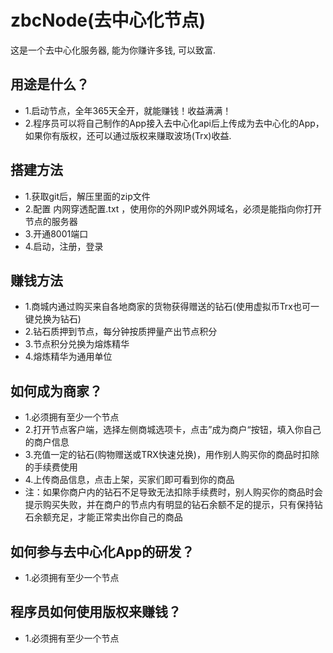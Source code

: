 # zbcNode(去中心化节点)
这是一个去中心化服务器, 能为你赚许多钱, 可以致富.

## 用途是什么？
- 1.启动节点，全年365天全开，就能赚钱！收益满满！
- 2.程序员可以将自己制作的App接入去中心化api后上传成为去中心化的App，
   如果你有版权，还可以通过版权来赚取波场(Trx)收益.

## 搭建方法
- 1.获取git后，解压里面的zip文件
- 2.配置 内网穿透配置.txt ，使用你的外网IP或外网域名，必须是能指向你打开节点的服务器
- 3.开通8001端口
- 4.启动，注册，登录

## 赚钱方法
- 1.商城内通过购买来自各地商家的货物获得赠送的钻石(使用虚拟币Trx也可一键兑换为钻石)
- 2.钻石质押到节点，每分钟按质押量产出节点积分
- 3.节点积分兑换为熔炼精华
- 4.熔炼精华为通用单位

## 如何成为商家？
- 1.必须拥有至少一个节点
- 2.打开节点客户端，选择左侧商城选项卡，点击”成为商户“按钮，填入你自己的商户信息
- 3.充值一定的钻石(购物赠送或TRX快速兑换)，用作别人购买你的商品时扣除的手续费使用
- 4.上传商品信息，点击上架，买家们即可看到你的商品
- 注：如果你商户内的钻石不足导致无法扣除手续费时，别人购买你的商品时会提示购买失败，并在商户的节点内有明显的钻石余额不足的提示，只有保持钻石余额充足，才能正常卖出你自己的商品

## 如何参与去中心化App的研发？
- 1.必须拥有至少一个节点

## 程序员如何使用版权来赚钱？
- 1.必须拥有至少一个节点